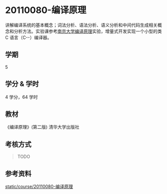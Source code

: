 # 20110080-编译原理

讲解编译系统的基本概念；词法分析、语法分析、语义分析和中间代码生成相关概念和分析方法。实验课参考[南京大学编译原理](https://cs.nju.edu.cn/changxu/2_compiler/index.html)实验，增量式开发实现一个小型的类 C 语言（C--）编译器。

## 学期

5

## 学分 & 学时

4 学分，64 学时

## 教材

《编译原理》(第二版) 清华大学出版社

## 考核方式

> TODO

## 参考资料

[static/course/20110080-编译原理](https://github.com/rurumuri/ysuse-2022/tree/master/static/course/20110080-%E7%BC%96%E8%AF%91%E5%8E%9F%E7%90%86)